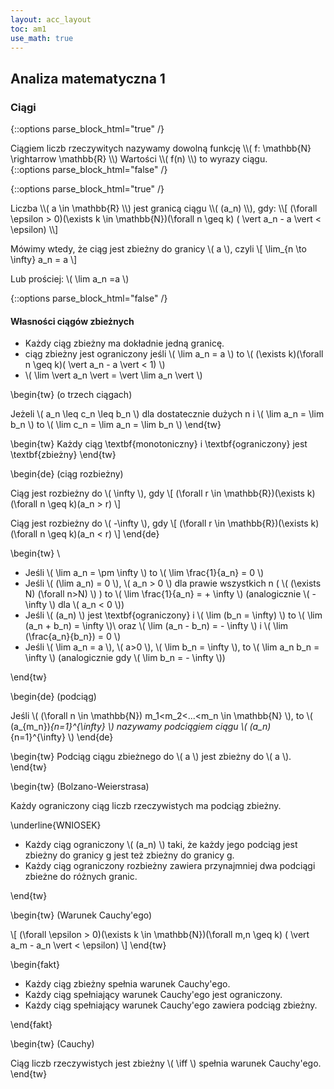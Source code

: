 ```yaml
---
layout: acc_layout
toc: am1
use_math: true
---
```


Analiza matematyczna 1
---

### Ciągi

{::options parse_block_html="true" /}
<div class="def-box">
Ciągiem liczb rzeczywitych nazywamy dowolną funkcję
\\( f: \mathbb{N} \rightarrow \mathbb{R} \\)
Wartości \\( f(n) \\) to wyrazy ciągu.
</div>
{::options parse_block_html="false" /}

{::options parse_block_html="true" /}
<div class="def-box">
Liczba \\( a \in \mathbb{R} \\) jest granicą ciągu \\( (a_n) \\), gdy:
\\[ 
(\forall \epsilon > 0)(\exists k \in \mathbb{N})(\forall n \geq k)
( \vert a_n - a \vert < \epsilon)
 \\]

Mówimy wtedy, że ciąg jest zbieżny do granicy \\( a \\), czyli
\\[ \lim_{n \to \infty} a_n = a \\]

Lub prościej: \\( \lim a_n =a \\)
</div>
{::options parse_block_html="false" /}



#### Własności ciągów zbieżnych


* Każdy ciąg zbieżny ma dokładnie jedną granicę.
* ciąg zbieżny jest ograniczony jeśli
 \\( \lim a_n = a \\) to
 \\( (\exists k)(\forall n \geq k)( \vert a_n - a \vert < 1) \\)
* \\( \lim \vert a_n \vert = \vert \lim a_n \vert  \\)


\begin{tw}
(o trzech ciągach)

Jeżeli \\( a_n \leq c_n \leq b_n \\) dla dostatecznie dużych n i 
\\( \lim a_n = \lim b_n \\) to
\\( \lim c_n = \lim a_n = \lim b_n \\)
\end{tw}

\begin{tw}
Każdy ciąg \textbf{monotoniczny} i \textbf{ograniczony}
jest \textbf{zbieżny}
\end{tw}

\begin{de}
(ciąg rozbieżny)

Ciąg jest rozbieżny do \\( \infty \\), gdy
\\[ 
(\forall r \in \mathbb{R})(\exists k)(\forall n \geq k)(a_n > r)
 \\]

Ciąg jest rozbieżny do \\( -\infty \\), gdy
\\[ 
(\forall r \in \mathbb{R})(\exists k)(\forall n \geq k)(a_n < r)
 \\]
\end{de}

\begin{tw}
\

* Jeśli \\( \lim a_n = \pm \infty \\) to 
 \\( \lim \frac{1}{a_n} = 0 \\)
* Jeśli \\( (\lim a_n) = 0 \\), \\( a_n > 0 \\) dla prawie wszystkich n
 ( \\( (\exists N) (\forall n>N) \\) )
 to \\( \lim \frac{1}{a_n} = + \infty \\)
 (analogicznie \\( -\infty \\) dla \\( a_n < 0 \\))
* Jeśli \\( (a_n) \\) jest \textbf{ograniczony} i
 \\( \lim (b_n = \infty) \\)
 to \\( \lim (a_n + b_n) = \infty \\)\\
 oraz \\( \lim (a_n - b_n) = - \infty \\)
 i \\( \lim (\frac{a_n}{b_n}) = 0 \\)
* Jeśli \\( \lim a_n = a \\), \\( a>0 \\), \\( \lim b_n = \infty \\),
 to \\( \lim a_n b_n = \infty \\)
 (analogicznie gdy \\( \lim b_n = - \infty \\))

\end{tw}

\begin{de}
(podciąg)

Jeśli \\( (\forall n \in \mathbb{N}) m_1<m_2<...<m_n \in \mathbb{N} \\),
to \\( (a_{m_n})_{n=1}^{\infty} \\)
nazywamy podciągiem ciągu \\( (a_n)_{n=1}^{\infty} \\)
\end{de}

\begin{tw}
Podciąg ciągu zbieżnego do \\( a \\) jest zbieżny do \\( a \\).
\end{tw}

\begin{tw}
(Bolzano-Weierstrasa)

Każdy ograniczony ciąg liczb rzeczywistych ma podciąg zbieżny.

\underline{WNIOSEK}

* Każdy ciąg ograniczony \\( (a_n) \\) taki, że każdy jego podciąg jest
 zbieżny do granicy g jest też zbieżny do granicy g.
* Każdy ciąg ograniczony rozbieżny zawiera przynajmniej 
 dwa podciągi zbieżne do różnych granic.

\end{tw}

\begin{tw}
(Warunek Cauchy'ego)

\\[ (\forall \epsilon > 0)(\exists k \in \mathbb{N})(\forall m,n \geq k)
  ( \vert a_m - a_n \vert < \epsilon)
 \\]
\end{tw}

\begin{fakt}


* Każdy ciąg zbieżny spełnia warunek Cauchy'ego.
* Każdy ciąg spełniający warunek Cauchy'ego jest ograniczony.
* Każdy ciąg spełniający warunek Cauchy'ego zawiera podciąg zbieżny.

\end{fakt}

\begin{tw}
(Cauchy)

Ciąg liczb rzeczywistych jest zbieżny \\( \iff \\) spełnia warunek Cauchy'ego.
\end{tw}